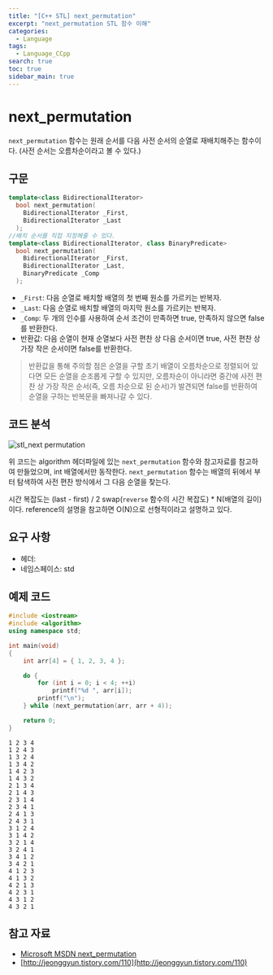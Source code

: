 ```yaml
---
title: "[C++ STL] next_permutation"
excerpt: "next_permutation STL 함수 이해"
categories:
  - Language
tags:
  - Language_CCpp
search: true
toc: true
sidebar_main: true
---
```


# next_permutation
```next_permutation``` 함수는 원래 순서를 다음 사전 순서의 순열로 재배치해주는 함수이다. (사전 순서는 오름차순이라고 볼 수 있다.)

## 구문

```cpp
template<class BidirectionalIterator>
  bool next_permutation(
    BidirectionalIterator _First,
    BidirectionalIterator _Last
  );
//배치 순서를 직접 지정해줄 수 있다.
template<class BidirectionalIterator, class BinaryPredicate>
  bool next_permutation(
    BidirectionalIterator _First,
    BidirectionalIterator _Last,
    BinaryPredicate _Comp
  );
```

- ```_First```: 다음 순열로 배치할 배열의 첫 번째 원소를 가르키는 반복자.
- ```_Last```: 다음 순열로 배치할 배열의 마지막 원소를 가르키는 반복자.
- ```_Comp```: 두 개의 인수를 사용하여 순서 조건이 만족하면 true, 만족하지 않으면 false를 반환한다.
- 반환값: 다음 순열이 현재 순열보다 사전 편찬 상 다음 순서이면 true, 사전 편찬 상 가장 작은 순서이면 false를 반환한다.
> 반환값을 통해 주의할 점은 순열을 구할 초기 배열이 오름차순으로 정렬되어 있다면 모든 순열을 순조롭게 구할 수 있지만, 오름차순이 아니라면 중간에 사전 편찬 상 가장 작은 순서(즉, 오름 차순으로 된 순서)가 발견되면 false를 반환하여 순열을 구하는 반복문을 빠져나갈 수 있다.

## 코드 분석

![stl_next permutation](https://user-images.githubusercontent.com/34755287/48662100-2c245880-eac0-11e8-9216-ad1b3790e89a.jpg)

위 코드는 algorithm 헤더파일에 있는 ```next_permutation``` 함수와 참고자료를 참고하여 만들었으며, int 배열에서만 동작한다. ```next_permutation``` 함수는 배열의 뒤에서 부터 탐색하여 사전 편찬 방식에서 그 다음 순열을 찾는다.

시간 복잡도는 (last - first) / 2 swap(```reverse``` 함수의 시간 복잡도) * N(배열의 길이)이다. reference의 설명을 참고하면 O(N)으로 선형적이라고 설명하고 있다.

## 요구 사항
- 헤더: <algorithm>
- 네임스페이스: std

## 예제 코드

```cpp
#include <iostream>
#include <algorithm>
using namespace std;

int main(void)
{
	int arr[4] = { 1, 2, 3, 4 };

	do {
		for (int i = 0; i < 4; ++i)
			printf("%d ", arr[i]);
		printf("\n");
	} while (next_permutation(arr, arr + 4));

	return 0;
}
```

```
1 2 3 4
1 2 4 3
1 3 2 4
1 3 4 2
1 4 2 3
1 4 3 2
2 1 3 4
2 1 4 3
2 3 1 4
2 3 4 1
2 4 1 3
2 4 3 1
3 1 2 4
3 1 4 2
3 2 1 4
3 2 4 1
3 4 1 2
3 4 2 1
4 1 2 3
4 1 3 2
4 2 1 3
4 2 3 1
4 3 1 2
4 3 2 1
```

## 참고 자료
- [Microsoft MSDN next_permutation](https://msdn.microsoft.com/ko-kr/library/e7d3xas6.aspx)
- [http://jeonggyun.tistory.com/110](http://jeonggyun.tistory.com/110)
